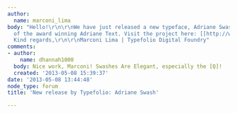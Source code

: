 ```yaml
---
author:
  name: marconi_lima
body: "Hello!\r\n\r\nWe have just released a new typeface, Adriane Swash. A new version
  of the award winning Adriane Text. Visit the project here: [[http://www.myfonts.com/fonts/typefolio/adriane-swash/]]\r\n\r\n-
  Kind regards,\r\n\r\nMarconi Lima | Typefolio Digital Foundry"
comments:
- author:
    name: dhannah1000
  body: Nice work, Marconi! Swashes Are Elegant, especially the [Q]!
  created: '2013-05-08 15:39:37'
date: '2013-05-08 13:44:48'
node_type: forum
title: 'New release by Typefolio: Adriane Swash'

---
```

